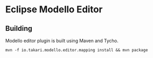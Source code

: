 Eclipse Modello Editor 
======



Building
------
Modello editor plugin is built using Maven and Tycho.

    mvn -f io.takari.modello.editor.mapping install && mvn package

